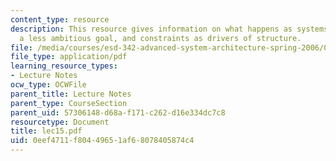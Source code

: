 ```yaml
---
content_type: resource
description: This resource gives information on what happens as systems get bigger?,
  a less ambitious goal, and constraints as drivers of structure.
file: /media/courses/esd-342-advanced-system-architecture-spring-2006/0eef4711f80449651af68078405874c4_lec15.pdf
file_type: application/pdf
learning_resource_types:
- Lecture Notes
ocw_type: OCWFile
parent_title: Lecture Notes
parent_type: CourseSection
parent_uid: 57306148-d68a-f171-c262-d16e334dc7c8
resourcetype: Document
title: lec15.pdf
uid: 0eef4711-f804-4965-1af6-8078405874c4
---
```

